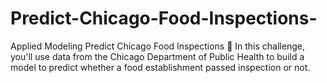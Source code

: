 # Predict-Chicago-Food-Inspections-
Applied Modeling Predict Chicago Food Inspections 🍕 In this challenge, you'll use data from the Chicago Department of Public Health to build a model to predict whether a food establishment passed inspection or not.
